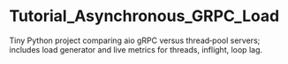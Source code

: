 # Tutorial_Asynchronous_GRPC_Load
Tiny Python project comparing aio gRPC versus thread‑pool servers; includes load generator and live metrics for threads, inflight, loop lag.

